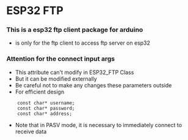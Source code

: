 # ESP32 FTP

### This is a esp32 ftp client package for arduino
* is only for the ftp client to access ftp server on esp32

### Attention for the connect input args
* This attribute can't modify in ESP32_FTP Class 
* But it can be modified externally
* Be careful not to make any changes these parameters outside 
* For efficient design
```
    const char* username;
    const char* password;
    const char* address;
```

* Note that in PASV mode, it is necessary to immediately connect to receive data
